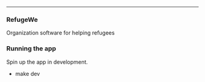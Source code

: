 <!-- ![mayk](/../screenshots/images/maykLogo.png?raw=true "Mayk") -->
---

<!-- [![wercker
status](https://app.wercker.com/status/.../m
"wercker
status")](https://app.wercker.com/project/bykey/...) -->

### RefugeWe
Organization software for helping refugees

### Running the app
Spin up the app in development.

* make dev
